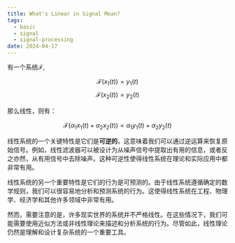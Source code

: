 ```yaml
---
title: What's Linear in Signal Mean?
tags:
  - basic
  - signal
  - signal-processing
date: 2024-04-17
---
```


有一个系统$\mathcal{F}$,

$$
\mathcal{F}(x_1(t)) = y_1(t)
$$
$$
\mathcal{F}(x_2(t)) = y_2(t)
$$

那么线性，则有：

$$
\mathcal{F}(\alpha_1 x_1(t) + \alpha_2 x_2(t)) = \alpha_1 y_1(t) + \alpha_2 y_2(t)
$$



线性系统的一个关键特性是它们是**可逆的**，这意味着我们可以通过逆运算来恢复原始信号。例如，线性滤波器可以被设计为从噪声信号中提取出有用的信息，或者反之亦然，从有用信号中去除噪声。这种可逆性使得线性系统在理论和实际应用中都非常有用。

线性系统的另一个重要特性是它们的行为是可预测的。由于线性系统遵循确定的数学规则，我们可以很容易地分析和预测系统的行为。这使得线性系统在工程、物理学、经济学和其他许多领域中非常有用。

然而，需要注意的是，许多现实世界的系统并不严格线性。在这些情况下，我们可能需要使用近似方法或非线性理论来描述和分析系统的行为。尽管如此，线性理论仍然是理解和设计复杂系统的一个重要工具。